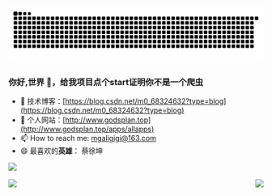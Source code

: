 
<picture>
  <source media="(prefers-color-scheme: dark)" srcset="https://raw.githubusercontent.com/flowers-10/flowers-10/output/github-contribution-grid-snake-dark.svg">
  <source media="(prefers-color-scheme: light)" srcset="https://raw.githubusercontent.com/flowers-10/flowers-10/output/github-contribution-grid-snake.svg">
  <img alt="github contribution grid snake animation" src="https://raw.githubusercontent.com/flowers-10/flowers-10/output/github-contribution-grid-snake.svg">
</picture>

### 你好,世界 👋，给我项目点个start证明你不是一个爬虫

- :orange_book: 技术博客：[https://blog.csdn.net/m0_68324632?type=blog](https://blog.csdn.net/m0_68324632?type=blog)
-  :hammer:  个人网站：[http://www.godsplan.top](http://www.godsplan.top/apps/allapps)
- 📫 How to reach me: mgaligigi@163.com
- 😄 最喜欢的**英雄**： 蔡徐坤

![](http://124.223.168.27:8889//uploads/1678264316326.png)

<img align="right" src="https://github-readme-stats.vercel.app/api/top-langs/?username=flowers-10&hide=css" />
<img align="left" src="https://github-readme-stats.vercel.app/api?username=flowers-10&show_icons=true" />




